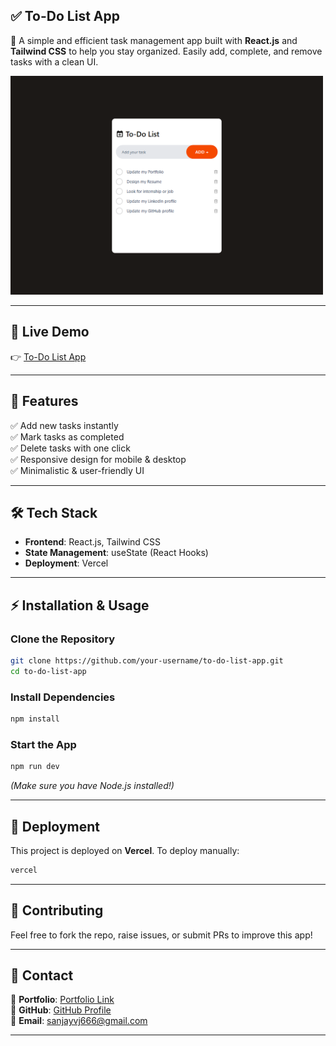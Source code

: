 ## **✅ To-Do List App**  

🚀 A simple and efficient task management app built with **React.js** and **Tailwind CSS** to help you stay organized. Easily add, complete, and remove tasks with a clean UI. 

<img src="https://github.com/sanjayh06/to-do-list-app/blob/main/src/assets/project4.png" width="500">

---  

## **🔗 Live Demo**  
👉 [To-Do List App](https://to-do-list-sanjayh.vercel.app/)  

---

## **📌 Features**  
✅ Add new tasks instantly  
✅ Mark tasks as completed  
✅ Delete tasks with one click  
✅ Responsive design for mobile & desktop  
✅ Minimalistic & user-friendly UI  

---

## **🛠️ Tech Stack**  
- **Frontend**: React.js, Tailwind CSS  
- **State Management**: useState (React Hooks)  
- **Deployment**: Vercel  

---

## **⚡ Installation & Usage**  
### **Clone the Repository**  
```bash
git clone https://github.com/your-username/to-do-list-app.git
cd to-do-list-app
```
### **Install Dependencies**  
```bash
npm install
```
### **Start the App**  
```bash
npm run dev
```
*(Make sure you have Node.js installed!)*  

---

## **🚀 Deployment**  
This project is deployed on **Vercel**. To deploy manually:  
```bash
vercel
```

---

## **🤝 Contributing**  
Feel free to fork the repo, raise issues, or submit PRs to improve this app!  

---

## **📩 Contact**  
💼 **Portfolio**: [Portfolio Link](https://sanjayh.vercel.app/)  
🔦 **GitHub**: [GitHub Profile](https://github.com/sanjayh06)  
📧 **Email**: sanjayvj666@gmail.com  

---
